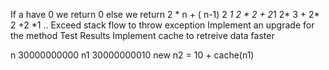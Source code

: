 If a have 0 we return 0
else we return 2 * n + ( n-1)
2 *1
2 * 2 + 2*1
2* 3 + 2* 2 +2 *1 
..
Exceed stack flow to throw exception
Implement an upgrade for the method
Test Results
Implement cache to retreive data faster

n 30000000000
n1 30000000010 new n2 = 10 + cache(n1)

